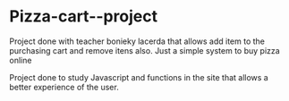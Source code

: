 # Pizza-cart--project
Project done with teacher bonieky lacerda that allows add item to the purchasing cart and remove itens also. Just a simple system to buy pizza online

Project done to study Javascript and functions in the site that allows a better experience of the user.
